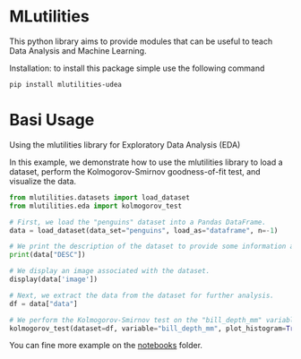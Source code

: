 # MLutilities
This python library aims to provide modules that can be useful to teach Data Analysis and Machine Learning.



Installation: to install this package simple use the following command
```
pip install mlutilities-udea
```
# Basi Usage
Using the mlutilities library for Exploratory Data Analysis (EDA)

In this example, we demonstrate how to use the mlutilities library to load a dataset, perform the Kolmogorov-Smirnov goodness-of-fit test, and visualize the data.

```python
from mlutilities.datasets import load_dataset
from mlutilities.eda import kolmogorov_test

# First, we load the "penguins" dataset into a Pandas DataFrame.
data = load_dataset(data_set="penguins", load_as="dataframe", n=-1)

# We print the description of the dataset to provide some information about it.
print(data["DESC"])

# We display an image associated with the dataset.
display(data['image'])

# Next, we extract the data from the dataset for further analysis.
df = data["data"]

# We perform the Kolmogorov-Smirnov test on the "bill_depth_mm" variable and plot its histogram.
kolmogorov_test(dataset=df, variable="bill_depth_mm", plot_histogram=True)
```

You can fine more example on the [notebooks](./notebooks/) folder.
